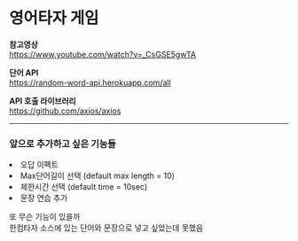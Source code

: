 <h1>영어타자 게임</h1>

**참고영상**<br>
https://www.youtube.com/watch?v=_CsGSE5gwTA

**단어 API**<br>
https://random-word-api.herokuapp.com/all

**API 호출 라이브러리**<br>
https://github.com/axios/axios

<hr />

<h3>앞으로 추가하고 싶은 기능들</h3>
<li> 오답 이펙트
<li> Max단어길이 선택 (default max length = 10)
<li> 제한시간 선택 (default time = 10sec)
<li> 문장 연습 추가

또 무슨 기능이 있을까<br>
한컴타자 소스에 있는 단어와 문장으로 넣고 싶었는데 못했음
